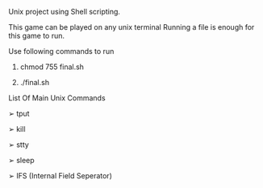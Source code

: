 Unix project using Shell scripting.

This game can be played on any unix terminal
Running a file is enough for this game to run.

Use following commands to run
   
   1. chmod 755 final.sh
   
   2. ./final.sh

List Of Main Unix Commands

➢ tput

➢ kill

➢ stty

➢ sleep

➢ IFS (Internal Field Seperator)
